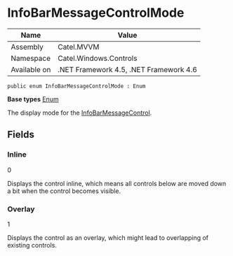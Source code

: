 

# InfoBarMessageControlMode

Name|Value
---|---
Assembly|Catel.MVVM
Namespace|Catel.Windows.Controls
Available on|.NET Framework 4.5, .NET Framework 4.6

```
public enum InfoBarMessageControlMode : Enum
```

**Base types**
[Enum]()


The display mode for the [InfoBarMessageControl](#).



## Fields

### Inline
0

Displays the control inline, which means all controls below are moved down a bit when the
    control becomes visible.



### Overlay
1

Displays the control as an overlay, which might lead to overlapping of existing controls.



